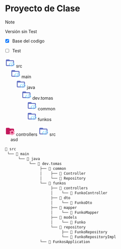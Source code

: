 # Proyecto de Clase


> [!NOTE]  
> Versión sin Test

- [x] Base del codigo
- [ ] Test

      
 ![src][src] src 
 <br>
 &emsp;  ![src][src] main
 <br>
 &emsp; &emsp; ![src][src] java
 <br>
 &emsp; &emsp; &emsp; ![src][src] dev.tomas
 <br>
 &emsp; &emsp; &emsp; &emsp; ![src][src] common
 <br>
 &emsp; &emsp; &emsp; &emsp; ![src][src] funkos

 
 
 ![controllers][controllers-icon] controllers
 ![src][src] src
<br>
&emsp; asd



```
📁 src  
 └── 📁 main  
      └── 📁 java  
           └── 📁 dev.tomas  
                ├── 📁 common  
                │    ├── 📝 Controller  
                │    └── 📝 Repository  
                └── 📁 funkos  
                     ├── 📁 controllers  
                     │    └── 📝 FunkoController  
                     ├── 📁 dto  
                     │    └── 📝 FunkoDto  
                     ├── 📁 mapper  
                     │    └── 📝 FunkoMapper  
                     ├── 📁 models  
                     │    └── 📝 Funko  
                     └── 📁 repository  
                          ├── 📝 FunkoRepository  
                          └── 📝 FunkoRepositoryImpl  
                └── 📝 FunkosApplication 
```

<!--Variables-->
[controllers-icon]: https://raw.githubusercontent.com/AtomMaterialUI/a-file-icon-idea/88b103c1b339da467e260823d8fe198a243c41d8/common/src/main/resources/icons/plugins/ruby/rails/projectView/controllersFolder.svg
[src]: https://raw.githubusercontent.com/TomasVaquerin/icons/c14f933b91bf161af5792188b6dfce1bfea0bb4e/folders/src.svg?token=AT533A4YZ7KVQODI6ZHLRGTHB7QT2
